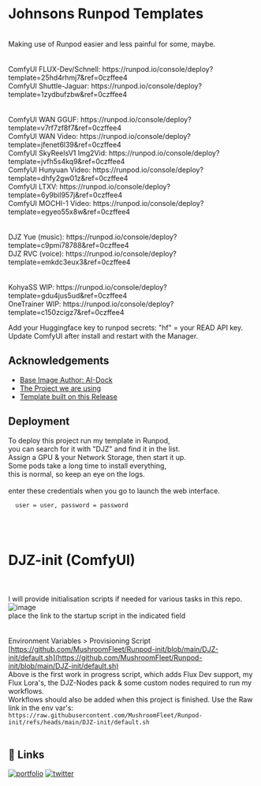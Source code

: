 # Johnsons Runpod Templates
<br />
Making use of Runpod easier and less painful for some, maybe.<br />
<br /><br />
ComfyUI FLUX-Dev/Schnell: https://runpod.io/console/deploy?template=25hd4rhmj7&ref=0czffee4<br />
ComfyUI Shuttle-Jaguar: https://runpod.io/console/deploy?template=1zydbufzbw&ref=0czffee4<br/>
<br /><br />
ComfyUI WAN GGUF: https://runpod.io/console/deploy?template=v7rf7zf8f7&ref=0czffee4<br />
ComfyUI WAN Video: https://runpod.io/console/deploy?template=jfenet6l39&ref=0czffee4<br />
ComfyUI SkyReelsV1 Img2Vid: https://runpod.io/console/deploy?template=jvfh5s4kq9&ref=0czffee4<br />
ComfyUI Hunyuan Video: https://runpod.io/console/deploy?template=dhfy2gw01z&ref=0czffee4<br />
ComfyUI LTXV: https://runpod.io/console/deploy?template=6y9bil957j&ref=0czffee4<br />
ComfyUI MOCHI-1 Video: https://runpod.io/console/deploy?template=egyeo55x8w&ref=0czffee4<br />
<br /><br />
DJZ Yue (music): https://runpod.io/console/deploy?template=c9pmi78788&ref=0czffee4<br />
DJZ RVC (voice): https://runpod.io/console/deploy?template=emkdc3eux3&ref=0czffee4<br />
<br /><br />
KohyaSS WIP: https://runpod.io/console/deploy?template=gdu4jus5ud&ref=0czffee4<br />
OneTrainer WIP: https://runpod.io/console/deploy?template=c150zcigz7&ref=0czffee4<br />

Add your Huggingface key to runpod secrets: "hf" = your READ API key.
Update ComfyUI after install and restart with the Manager.

## Acknowledgements

 - [Base Image Author: AI-Dock](https://github.com/ai-dock)
 - [The Project we are using](https://github.com/ai-dock/comfyui)
 - [Template built on this Release](https://github.com/ai-dock/comfyui/pkgs/container/comfyui/279832227?tag=latest-cuda)


## Deployment

To deploy this project run my template in Runpod, <br />
you can search for it with "DJZ" and find it in the list. <br />
Assign a GPU & your Network Storage, then start it up. <br />
Some pods take a long time to install everything, <br />
this is normal, so keep an eye on the logs.<br />
<br />
enter these credentials when you go to launch the web interface.<br />
```
  user = user, password = password
```
<br /><br />
# DJZ-init (ComfyUI) <br />
<br /><br />
I will provide initialisation scripts if needed for various tasks in this repo. <br />
![image](https://github.com/user-attachments/assets/d2aa2164-e651-4bc9-9f22-d1723b20acb7) <br />
place the link to the startup script in the indicated field <br />
<br /><br />
Environment Variables > Provisioning Script <br />
[https://github.com/MushroomFleet/Runpod-init/blob/main/DJZ-init/default.sh](https://github.com/MushroomFleet/Runpod-init/blob/main/DJZ-init/default.sh) <br />
Above is the first work in progress script, which adds Flux Dev support, my Flux Lora's, the DJZ-Nodes pack & some custom nodes required to run my workflows. <br />
Workflows should also be added when this project is finished. Use the Raw link in the env var's:
```https://raw.githubusercontent.com/MushroomFleet/Runpod-init/refs/heads/main/DJZ-init/default.sh```
<br /><br />
## 🔗 Links
[![portfolio](https://img.shields.io/badge/my_portfolio-000?style=for-the-badge&logo=ko-fi&logoColor=white)](https://fivebelowfive.uk/)
[![twitter](https://img.shields.io/badge/twitter-1DA1F2?style=for-the-badge&logo=twitter&logoColor=white)](https://twitter.com/mushroomfleet)
